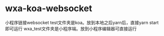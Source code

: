 # wxa-koa-websocket
小程序链接websocket
test文件夹是koa。放到本地之后yarn后，直接yarn start即可运行
wxa_test文件夹是小程序端。放到小程序编辑器可直接运行
